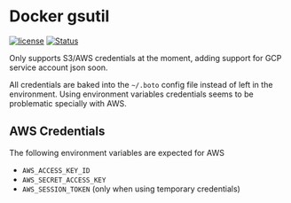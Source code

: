 # Docker gsutil

[![license](https://img.shields.io/github/license/panubo/docker-gsutil.svg)]()
[![Status](https://img.shields.io/badge/status-experimental-orange.svg)]()

Only supports S3/AWS credentials at the moment, adding support for GCP service account json soon.

All credentials are baked into the `~/.boto` config file instead of left in the environment. Using environment variables credentials seems to be problematic specially with AWS.

## AWS Credentials

The following environment variables are expected for AWS

* `AWS_ACCESS_KEY_ID`
* `AWS_SECRET_ACCESS_KEY`
* `AWS_SESSION_TOKEN` (only when using temporary credentials)


